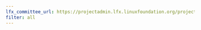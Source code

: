 ```yaml
---
lfx_committee_url: https://projectadmin.lfx.linuxfoundation.org/project/a094100001Cb6HaAAJ/collaboration/committees/4e34011c-89a5-4643-bb4b-a644cd70bc1d
filter: all
---
```


